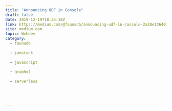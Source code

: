 ```yaml
---
title: "Announcing UDF in Console"
draft: false
date: 2019-12-19T18:36:18Z
link: https://medium.com/@faunadb/announcing-udf-in-console-2a28e1364076?source=rss------jamstack-5&utm_medium=RSS&utm_source=hune
site: medium.com
topic: Webdev
category:
  - faunadb
  
  - jamstack
  
  - javascript
  
  - graphql
  
  - serverless
  
   
  

---
```

